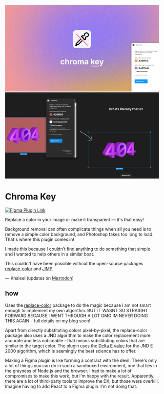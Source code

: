 ![Chroma Key](/media/chromakey-cover.png)
![Chroma Key Banner](/media/chromakey-cover-2.png)


# Chroma Key

[![Figma Plugin Link](https://img.shields.io/badge/figma-Chroma%20Key-yellow?cacheSeconds=1800)](https://www.figma.com/community/plugin/1447571557105401360/chroma-key)

Replace a color in your image or make it transparent — it's that easy!

Background removal can often complicate things when all you need is to remove a simple color background, and Photoshop takes too long to load. That's where this plugin comes in!


I made this because I couldn't find anything to do something that simple and I wanted to help others in a similar boat.


This couldn't have been possible without the open-source packages [replace-color](https://github.com/turakvlad/replace-color) and [JIMP](https://jimp-dev.github.io/jimp/).


— Khaleel (updates on [Mastodon](https://social.dino.icu/@thepixelatedonut))

## how

Uses the [replace-color](https://github.com/turakvlad/replace-color) package to do the magic because I am not smart enough to implement my own algorithm. BUT IT WASNT SO STRAIGHT FORWARD BECAUSE I WENT THROUGH A LOT OMG IM NEVER DOING THIS AGAIN - full details on my blog soon!

Apart from directly substituting colors pixel-by-pixel, the replace-color package also uses a JND algorithm to make the color replacement more accurate and less noticeable - that means substituting colors that are similar to the target color. The plugin uses the [Delta E value](http://zschuessler.github.io/DeltaE/learn/) for the JND E 2000 algorithm, which is seemingly the best science has to offer.

Making a Figma plugin is like forming a contract with the devil. There's only a lot of things you can do in such a sandboxed environment, one that lies in the grayness of Node.js and the browser. I had to make a lot of compromises to make this work, but I'm happy with the result. Apparently, there are a lot of third-party tools to improve the DX, but those were overkill. Imagine having to add React to a Figma plugin. I'm not doing that.